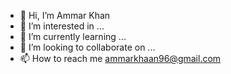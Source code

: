 - 👋 Hi, I’m Ammar Khan
- 👀 I’m interested in ...
- 🌱 I’m currently learning ...
- 💞️ I’m looking to collaborate on ...
- 📫 How to reach me ammarkhaan96@gmail.com

<!---
Ammarkhan96/Ammarkhan96 is a ✨ special ✨ repository because its `README.md` (this file) appears on your GitHub profile.
You can click the Preview link to take a look at your changes.
--->
